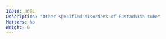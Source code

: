 ```yaml
---
ICD10: H698
Description: "Other specified disorders of Eustachian tube"
Matters: No
Weight: 0
---
```

